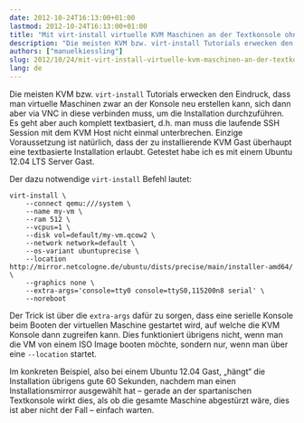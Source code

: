 ```yaml
---
date: 2012-10-24T16:13:00+01:00
lastmod: 2012-10-24T16:13:00+01:00
title: "Mit virt-install virtuelle KVM Maschinen an der Textkonsole ohne VNC installieren"
description: "Die meisten KVM bzw. virt-install Tutorials erwecken den Eindruck, dass man virtuelle Maschinen zwar an der Konsole neu erstellen kann, sich dann aber via VNC in diese verbinden muss, um die Installation durchzuführen. Es geht aber auch komplett textbasiert, d.h. man muss die laufende SSH Session mit dem KVM Host nicht einmal unterbrechen. Einzige Voraussetzung ist natürlich, dass der zu installierende KVM Gast überhaupt eine textbasierte Installation erlaubt. Getestet habe ich es mit einem Ubuntu 12.04 LTS Server Gast."
authors: ["manuelkiessling"]
slug: 2012/10/24/mit-virt-install-virtuelle-kvm-maschinen-an-der-textkonsole-ohne-vnc-installieren
lang: de
---
```


Die meisten KVM bzw. `virt-install` Tutorials erwecken den Eindruck, dass man virtuelle Maschinen zwar an der Konsole neu erstellen kann, sich dann aber via VNC in diese verbinden muss, um die Installation durchzuführen. Es geht aber auch komplett textbasiert, d.h. man muss die laufende SSH Session mit dem KVM Host nicht einmal unterbrechen. Einzige Voraussetzung ist natürlich, dass der zu installierende KVM Gast überhaupt eine textbasierte Installation erlaubt. Getestet habe ich es mit einem Ubuntu 12.04 LTS Server Gast.

Der dazu notwendige `virt-install` Befehl lautet:

```
virt-install \
    --connect qemu:///system \
    --name my-vm \
    --ram 512 \
    --vcpus=1 \
    --disk vol=default/my-vm.qcow2 \
    --network network=default \
    --os-variant ubuntuprecise \
    --location http://mirror.netcologne.de/ubuntu/dists/precise/main/installer-amd64/ \
    --graphics none \
    --extra-args='console=tty0 console=ttyS0,115200n8 serial' \
    --noreboot
```

Der Trick ist über die `extra-args` dafür zu sorgen, dass eine serielle Konsole beim Booten der virtuellen Maschine gestartet wird, auf welche die KVM Konsole dann zugreifen kann. Dies funktioniert übrigens nicht, wenn man die VM von einem ISO Image booten möchte, sondern nur, wenn man über eine `--location` startet.

Im konkreten Beispiel, also bei einem Ubuntu 12.04 Gast, „hängt“ die Installation übrigens gute 60 Sekunden, nachdem man einen Installationsmirror ausgewählt hat – gerade an der spartanischen Textkonsole wirkt dies, als ob die gesamte Maschine abgestürzt wäre, dies ist aber nicht der Fall – einfach warten.
